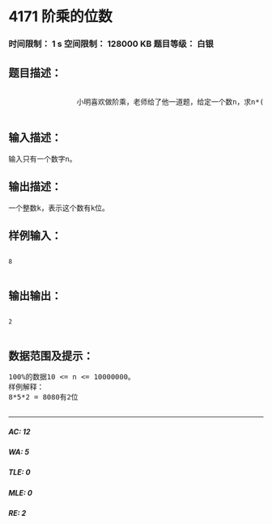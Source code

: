 # 4171 阶乘的位数   
### 时间限制： 1 s     空间限制： 128000 KB     题目等级： 白银  
## 题目描述：  

<pre>
             
                小明喜欢做阶乘，老师给了他一道题，给定一个数n，求n*(n-3)*(n-6)*(n-9)*...*k，k∈{2, 3, 4}的位数。  

</pre>
  
  
## 输入描述：  

<pre>
输入只有一个数字n。
</pre>
  
  
## 输出描述：  

<pre>
一个整数k，表示这个数有k位。
</pre>
  
  
## 样例输入：  

<pre><code>
8  

</code></pre>
  
  
## 输出输出：  

<pre><code>
2  

</code></pre>
  
  
## 数据范围及提示：  

<pre>
100%的数据10 <= n <= 10000000。  
样例解释：  
8*5*2 = 8080有2位  

</pre>
  
  
***  

##### AC: 12  
##### WA: 5  
##### TLE: 0  
##### MLE: 0  
##### RE: 2  
